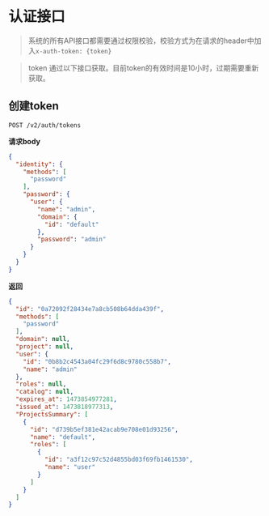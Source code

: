# 认证接口

> 系统的所有API接口都需要通过权限校验，校验方式为在请求的header中加入`x-auth-token: {token}`

> token 通过以下接口获取。目前token的有效时间是10小时，过期需要重新获取。

## 创建token

`POST /v2/auth/tokens`

**请求body**

```json
{
  "identity": {
    "methods": [
      "password"
    ],
    "password": {
      "user": {
        "name": "admin",
        "domain": {
          "id": "default"
        },
        "password": "admin"
      }
    }
  }
}
```

**返回**

```json
{
  "id": "0a72092f28434e7a8cb508b64dda439f",
  "methods": [
    "password"
  ],
  "domain": null,
  "project": null,
  "user": {
    "id": "0b8b2c4543a04fc29f6d8c9780c558b7",
    "name": "admin"
  },
  "roles": null,
  "catalog": null,
  "expires_at": 1473854977281,
  "issued_at": 1473818977313,
  "ProjectsSummary": [
    {
      "id": "d739b5ef381e42acab9e708e01d93256",
      "name": "default",
      "roles": [
        {
          "id": "a3f12c97c52d4855bd03f69fb1461530",
          "name": "user"
        }
      ]
    }
  ]
}
```
